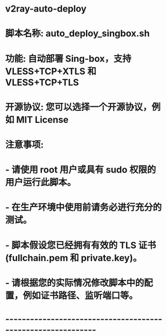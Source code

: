 # v2ray-auto-deploy
# 脚本名称: auto_deploy_singbox.sh
# 功能: 自动部署 Sing-box，支持 VLESS+TCP+XTLS 和 VLESS+TCP+TLS
# 开源协议: 您可以选择一个开源协议，例如 MIT License
# 注意事项:
#   - 请使用 root 用户或具有 sudo 权限的用户运行此脚本。
#   - 在生产环境中使用前请务必进行充分的测试。
#   - 脚本假设您已经拥有有效的 TLS 证书 (fullchain.pem 和 private.key)。
#   - 请根据您的实际情况修改脚本中的配置，例如证书路径、监听端口等。
# ------------------------------------------------------------
